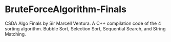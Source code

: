 # BruteForceAlgorithm-Finals
CSDA Algo Finals by Sir Marcell Ventura.
A C++ compilation code of the 4 sorting algorithm. Bubble Sort, Selection Sort, Sequential Search, and String Matching.
